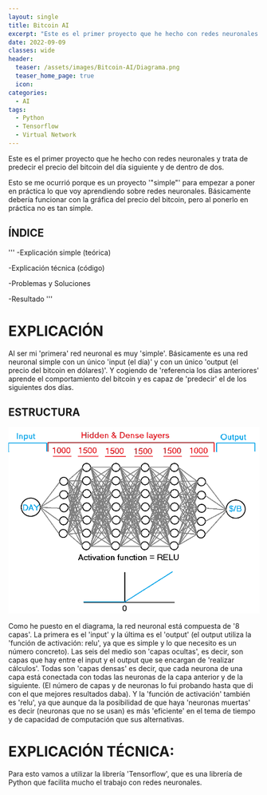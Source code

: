 ```yaml
---
layout: single
title: Bitcoin AI
excerpt: "Este es el primer proyecto que he hecho con redes neuronales y trata de predecir el precio del bitcoin del día siguiente y de dentro de dos."
date: 2022-09-09
classes: wide
header:
  teaser: /assets/images/Bitcoin-AI/Diagrama.png
  teaser_home_page: true
  icon: 
categories:
  - AI
tags:  
  - Python
  - Tensorflow
  - Virtual Network
---
```


Este es el primer proyecto que he hecho con redes neuronales y trata de predecir el precio del bitcoin del día siguiente y de dentro de dos.

Esto se me ocurrió porque es un proyecto '"simple"' para empezar a poner en práctica lo que voy aprendiendo sobre redes neuronales. Básicamente debería funcionar con la gráfica del precio del bitcoin, pero al ponerlo en práctica no es tan simple.

## ÍNDICE

'''
  -Explicación simple (teórica)
  
  -Explicación técnica (código)
  
  -Problemas y Soluciones
  
  -Resultado
''' 

# EXPLICACIÓN

Al ser mi 'primera' red neuronal es muy 'simple'. Básicamente es una red neuronal simple con un único 'input (el día)' y con un único 'output (el precio del bitcoin en dólares)'. Y cogiendo de 'referencia los días anteriores' aprende el comportamiento del bitcoin y es capaz de 'predecir' el de los siguientes dos días.

## ESTRUCTURA

![](/assets/images/Bitcoin-AI/Diagrama.png)

Como he puesto en el diagrama, la red neuronal está compuesta de '8 capas'. 
La primera es el 'input' y la última es el 'output' (el output utiliza la 'función de activación: relu', ya que es simple y lo que necesito es un número concreto).
Las seis del medio son 'capas ocultas', es decir, son capas que hay entre el input y el output que se encargan de 'realizar cálculos'. Todas son 'capas densas' es decir, que cada neurona de una capa está conectada con todas las neuronas de la capa anterior y de la siguiente. (El número de capas y de neuronas lo fui probando hasta que di con el que mejores resultados daba). Y la 'función de activación' también es 'relu', ya que aunque da la posibilidad de que haya 'neuronas muertas' es decir (neuronas que no se usan) es más 'eficiente' en el tema de tiempo y de capacidad de computación que sus alternativas.

# EXPLICACIÓN TÉCNICA:

Para esto vamos a utilizar la librería 'Tensorflow', que es una librería de Python que facilita mucho el trabajo con redes neuronales.
